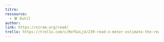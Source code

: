 ```yaml
---
titre: 
ressource:
  - 🛠️ Outil
author: 
link: https://niram.org/read/
trello: https://trello.com/c/RefGxLj4/239-read-o-meter-estimate-the-reading-time
---
```

